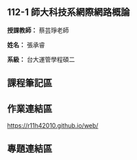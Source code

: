 ## 112-1 師大科技系網際網路概論

**授課教師：** 蔡芸琤老師

**姓名：** 張承睿

**系級：** 台大運管學程碩二

## 課程筆記區

## 作業連結區
https://r11h42010.github.io/web/
## 專題連結區


